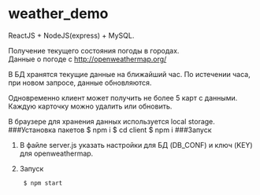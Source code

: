 # weather_demo
ReactJS + NodeJS(express) + MySQL.  

Получение текущего состояния погоды в городах.  
Данные о погоде с http://openweathermap.org/  

В БД хранятся текущие данные на ближайший час. По истечении часа, при новом запросе, данные обновляются.  

Одновременно клиент может получить не более 5 карт с данными. Каждую карточку можно удалить или обновить. 

В браузере для хранения данных используется local storage.
###Установка пакетов
    $ npm i
    $ cd client
    $ npm i
###Запуск
1) В файле server.js указать настройки для БД (DB_CONF) и ключ (KEY) для openweathermap.
2) Запуск

        $ npm start   
